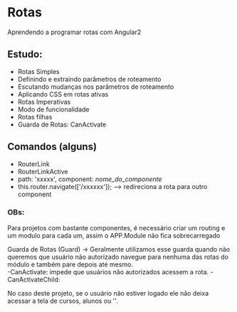 # Rotas

Aprendendo a programar rotas com Angular2

## Estudo:

- Rotas Simples
- Definindo e extraindo parâmetros de roteamento
- Escutando mudanças nos parâmetros de roteamento
- Aplicando CSS em rotas ativas
- Rotas Imperativas
- Modo de funcionalidade
- Rotas filhas 
- Guarda de Rotas: CanActivate


## Comandos (alguns)

- RouterLink
- RouterLinkActive
- path: 'xxxxx', component: _nome_do_componente_
- this.router.navigate(['/xxxxxx']); --> redireciona a rota para outro component


### OBs:
Para projetos com bastante componentes, é necessário criar um routing e um modulo para cada um, assim o APP.Module não fica sobrecarregado 

Guarda de Rotas (Guard) -> Geralmente utilizamos esse guarda quando não queremos que usuário não autorizado navegue para nenhuma das rotas do módulo e também pare depois até mesmo.  
-CanActivate: impede que usuários não autorizados acessem a rota. 
-CanActivateChild: 

No caso deste projeto, se o usuário não estiver logado ele não deixa acessar a tela de cursos, alunos ou ''.